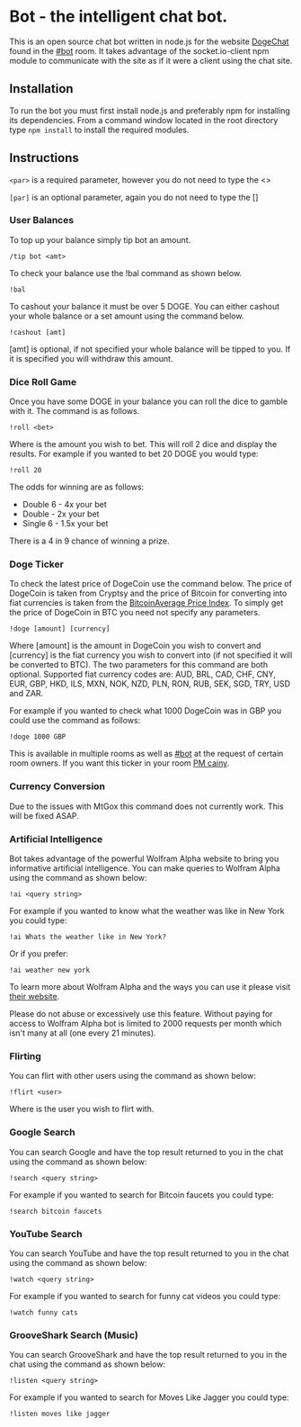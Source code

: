 Bot - the intelligent chat bot.
======

This is an open source chat bot written in node.js for the website [DogeChat](http://dogechat.net/) found in the [#bot](http://dogechat.net/join:bot) room. It takes advantage of the socket.io-client npm module to communicate with the site as if it were a client using the chat site.

Installation
------------

To run the bot you must first install node.js and preferably npm for installing its dependencies. From a command window located in the root directory type `npm install` to install the required modules.

Instructions
------------

`<par>` is a required parameter, however you do not need to type the <>

`[par]` is an optional parameter, again you do not need to type the []

### User Balances
To top up your balance simply tip bot an amount.

    /tip bot <amt>

To check your balance use the !bal command as shown below.

    !bal

To cashout your balance it must be over 5 DOGE. You can either cashout your whole balance or a set amount using the command below.

    !cashout [amt]

[amt] is optional, if not specified your whole balance will be tipped to you. If it is specified you will withdraw this amount.

### Dice Roll Game

Once you have some DOGE in your balance you can roll the dice to gamble with it. The command is as follows.

    !roll <bet>

Where <bet> is the amount you wish to bet. This will roll 2 dice and display the results. For example if you wanted to bet 20 DOGE you would type:

    !roll 20

The odds for winning are as follows:

  * Double 6 - 4x your bet
  * Double - 2x your bet
  * Single 6 - 1.5x your bet

There is a 4 in 9 chance of winning a prize.

### Doge Ticker

To check the latest price of DogeCoin use the command below. The price of DogeCoin is taken from Cryptsy and the price of Bitcoin for converting into fiat currencies is taken from the [BitcoinAverage Price Index](https://bitcoinaverage.com/).
To simply get the price of DogeCoin in BTC you need not specify any parameters.

    !doge [amount] [currency]
	
Where [amount] is the amount in DogeCoin you wish to convert and [currency] is the fiat currency you wish to convert into (if not specified it will be converted to BTC). The two parameters for this command are both optional.
Supported fiat currency codes are: AUD, BRL, CAD, CHF, CNY, EUR, GBP, HKD, ILS, MXN, NOK, NZD, PLN, RON, RUB, SEK, SGD, TRY, USD and ZAR.

For example if you wanted to check what 1000 DogeCoin was in GBP you could use the command as follows:

    !doge 1000 GBP

This is available in multiple rooms as well as [#bot](http://dogechat.net/join:bot) at the request of certain room owners. If you want this ticker in your room [PM cainy](http://dogechat.net/).

### Currency Conversion

Due to the issues with MtGox this command does not currently work. This will be fixed ASAP.

### Artificial Intelligence

Bot takes advantage of the powerful Wolfram Alpha website to bring you informative artificial intelligence. You can make queries to Wolfram Alpha using the command as shown below:

    !ai <query string>

For example if you wanted to know what the weather was like in New York you could type:

    !ai Whats the weather like in New York?

Or if you prefer:

    !ai weather new york

To learn more about Wolfram Alpha and the ways you can use it please visit [their website](http://www.wolframalpha.com/).

Please do not abuse or excessively use this feature. Without paying for access to Wolfram Alpha bot is limited to 2000 requests per month which isn't many at all (one every 21 minutes). 

### Flirting

You can flirt with other users using the command as shown below:

    !flirt <user>

Where <user> is the user you wish to flirt with.

### Google Search

You can search Google and have the top result returned to you in the chat using the command as shown below:

    !search <query string>

For example if you wanted to search for Bitcoin faucets you could type:

    !search bitcoin faucets

### YouTube Search

You can search YouTube and have the top result returned to you in the chat using the command as shown below:

    !watch <query string>

For example if you wanted to search for funny cat videos you could type:

    !watch funny cats

### GrooveShark Search (Music)

You can search GrooveShark and have the top result returned to you in the chat using the command as shown below:

    !listen <query string>

For example if you wanted to search for Moves Like Jagger you could type:

    !listen moves like jagger
